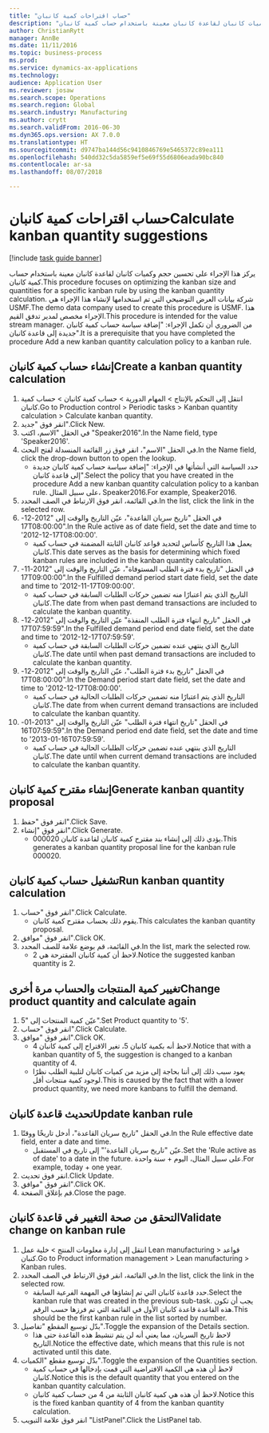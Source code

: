 ```yaml
--- 
title: "حساب اقتراحات كمية كانبان"
description: "يركز هذا الإجراء على تحسين حجم وكميات كانبان لقاعدة كانبان معينة باستخدام حساب كمية كانبان."
author: ChristianRytt
manager: AnnBe
ms.date: 11/11/2016
ms.topic: business-process
ms.prod: 
ms.service: dynamics-ax-applications
ms.technology: 
audience: Application User
ms.reviewer: josaw
ms.search.scope: Operations
ms.search.region: Global
ms.search.industry: Manufacturing
ms.author: crytt
ms.search.validFrom: 2016-06-30
ms.dyn365.ops.version: AX 7.0.0
ms.translationtype: HT
ms.sourcegitcommit: d9747ba144d56c9410846769e5465372c89ea111
ms.openlocfilehash: 540dd32c5da5859ef5e69f55d6806eada90bc840
ms.contentlocale: ar-sa
ms.lasthandoff: 08/07/2018

---
```

# <a name="calculate-kanban-quantity-suggestions"></a><span data-ttu-id="c951a-103">حساب اقتراحات كمية كانبان</span><span class="sxs-lookup"><span data-stu-id="c951a-103">Calculate kanban quantity suggestions</span></span>

[!include [task guide banner](../../includes/task-guide-banner.md)]

<span data-ttu-id="c951a-104">يركز هذا الإجراء على تحسين حجم وكميات كانبان لقاعدة كانبان معينة باستخدام حساب كمية كانبان.</span><span class="sxs-lookup"><span data-stu-id="c951a-104">This procedure focuses on optimizing the kanban size and quantities for a specific kanban rule by using the kanban quantity calculation.</span></span> <span data-ttu-id="c951a-105">شركة بيانات العرض التوضيحي التي تم استخدامها لإنشاء هذا الإجراء هي USMF.</span><span class="sxs-lookup"><span data-stu-id="c951a-105">The demo data company used to create this procedure is USMF.</span></span> <span data-ttu-id="c951a-106">هذا الإجراء مخصص لمدير تدفق القيم.</span><span class="sxs-lookup"><span data-stu-id="c951a-106">This procedure is intended for the value stream manager.</span></span> <span data-ttu-id="c951a-107">من الضروري أن تكمل الإجراء: "إضافة سياسة حساب كمية كانبان جديدة إلى قاعدة كانبان".‬</span><span class="sxs-lookup"><span data-stu-id="c951a-107">It is a prerequisite that you have completed the procedure Add a new kanban quantity calculation policy to a kanban rule.</span></span>


## <a name="create-a-kanban-quantity-calculation"></a><span data-ttu-id="c951a-108">إنشاء حساب كمية كانبان</span><span class="sxs-lookup"><span data-stu-id="c951a-108">Create a kanban quantity calculation</span></span>
1. <span data-ttu-id="c951a-109">انتقل إلى التحكم بالإنتاج > المهام الدورية > حساب كمية كانبان > حساب كمية كانبان.</span><span class="sxs-lookup"><span data-stu-id="c951a-109">Go to Production control > Periodic tasks > Kanban quantity calculation > Calculate kanban quantity.</span></span>
2. <span data-ttu-id="c951a-110">انقر فوق "جديد".</span><span class="sxs-lookup"><span data-stu-id="c951a-110">Click New.</span></span>
3. <span data-ttu-id="c951a-111">في الحقل "الاسم، اكتب "Speaker2016".‬</span><span class="sxs-lookup"><span data-stu-id="c951a-111">In the Name field, type 'Speaker2016'.</span></span>
4. <span data-ttu-id="c951a-112">في الحقل "الاسم"، انقر فوق زر القائمة المنسدلة لفتح البحث.</span><span class="sxs-lookup"><span data-stu-id="c951a-112">In the Name field, click the drop-down button to open the lookup.</span></span>
    * <span data-ttu-id="c951a-113">حدد السياسة التي أنشأتها في الإجراء: "إضافة سياسة حساب كمية كانبان جديدة إلى قاعدة كانبان".‬</span><span class="sxs-lookup"><span data-stu-id="c951a-113">Select the policy that you have created in the procedure Add a new kanban quantity calculation policy to a kanban rule.</span></span> <span data-ttu-id="c951a-114">على سبيل المثال، Speaker2016.</span><span class="sxs-lookup"><span data-stu-id="c951a-114">For example, Speaker2016.</span></span>  
5. <span data-ttu-id="c951a-115">في القائمة، انقر فوق الارتباط في الصف المحدد.</span><span class="sxs-lookup"><span data-stu-id="c951a-115">In the list, click the link in the selected row.</span></span>
6. <span data-ttu-id="c951a-116">في الحقل "تاريخ سريان القاعدة‬"، عيّن التاريخ والوقت إلى "2012-12-17T08:00:00".</span><span class="sxs-lookup"><span data-stu-id="c951a-116">In the Rule active as of date field, set the date and time to '2012-12-17T08:00:00'.</span></span>
    * <span data-ttu-id="c951a-117">يعمل هذا التاريخ كأساس لتحديد قواعد كانبان الثابتة المضمنة في حساب كمية كانبان.</span><span class="sxs-lookup"><span data-stu-id="c951a-117">This date serves as the basis for determining which fixed kanban rules are included in the kanban quantity calculation.</span></span>  
7. <span data-ttu-id="c951a-118">في الحقل "تاريخ بدء فترة الطلب المستوفاة‬‬"، عيّن التاريخ والوقت إلى "2012-11-17T09:00:00".</span><span class="sxs-lookup"><span data-stu-id="c951a-118">In the Fulfilled demand period start date field, set the date and time to '2012-11-17T09:00:00'.</span></span>
    * <span data-ttu-id="c951a-119">التاريخ الذي يتم اعتبارًا منه تضمين حركات الطلبات السابقة في حساب كمية كانبان.</span><span class="sxs-lookup"><span data-stu-id="c951a-119">The date from when past demand transactions are included to calculate the kanban quantity.</span></span>  
8. <span data-ttu-id="c951a-120">في الحقل "تاريخ انتهاء فترة الطلب المنفذة‬" عيّن التاريخ والوقت إلى "2012-12-17T07:59:59".</span><span class="sxs-lookup"><span data-stu-id="c951a-120">In the Fulfilled demand period end date field, set the date and time to '2012-12-17T07:59:59'.</span></span>
    * <span data-ttu-id="c951a-121">التاريخ الذي ينتهي عنده تضمين حركات الطلبات السابقة في حساب كمية كانبان.‬</span><span class="sxs-lookup"><span data-stu-id="c951a-121">The date until when past demand transactions are included to calculate the kanban quantity.</span></span>  
9. <span data-ttu-id="c951a-122">في الحقل "‏‫تاريخ بدء فترة الطلب‬"، عيّن التاريخ والوقت إلى "2012-12-17T08:00:00".</span><span class="sxs-lookup"><span data-stu-id="c951a-122">In the Demand period start date field, set the date and time to '2012-12-17T08:00:00'.</span></span>
    * <span data-ttu-id="c951a-123">التاريخ الذي يتم اعتبارًا منه تضمين حركات الطلبات الحالية في حساب كمية كانبان.‬</span><span class="sxs-lookup"><span data-stu-id="c951a-123">The date from when current demand transactions are included to calculate the kanban quantity.</span></span>  
10. <span data-ttu-id="c951a-124">في الحقل "تاريخ انتهاء فترة الطلب‬‬" عيّن التاريخ والوقت إلى "2013-01-16T07:59:59".</span><span class="sxs-lookup"><span data-stu-id="c951a-124">In the Demand period end date field, set the date and time to '2013-01-16T07:59:59'.</span></span>
    * <span data-ttu-id="c951a-125">التاريخ الذي ينتهي عنده تضمين حركات الطلبات الحالية في حساب كمية كانبان.‬</span><span class="sxs-lookup"><span data-stu-id="c951a-125">The date until when current demand transactions are included to calculate the kanban quantity.</span></span>  

## <a name="generate-kanban-quantity-proposal"></a><span data-ttu-id="c951a-126">إنشاء مقترح كمية كانبان</span><span class="sxs-lookup"><span data-stu-id="c951a-126">Generate kanban quantity proposal</span></span>
1. <span data-ttu-id="c951a-127">انقر فوق "حفظ".</span><span class="sxs-lookup"><span data-stu-id="c951a-127">Click Save.</span></span>
2. <span data-ttu-id="c951a-128">انقر فوق "إنشاء".</span><span class="sxs-lookup"><span data-stu-id="c951a-128">Click Generate.</span></span>
    * <span data-ttu-id="c951a-129">يؤدي ذلك إلى إنشاء بند مقترح كمية كانبان لقاعدة كانبان 000020.</span><span class="sxs-lookup"><span data-stu-id="c951a-129">This generates a kanban quantity proposal line for the kanban rule 000020.</span></span>  

## <a name="run-kanban-quantity-calculation"></a><span data-ttu-id="c951a-130">تشغيل حساب كمية كانبان</span><span class="sxs-lookup"><span data-stu-id="c951a-130">Run kanban quantity calculation</span></span>
1. <span data-ttu-id="c951a-131">انقر فوق "حساب".</span><span class="sxs-lookup"><span data-stu-id="c951a-131">Click Calculate.</span></span>
    * <span data-ttu-id="c951a-132">يقوم ذلك بحساب مقترح كمية كانبان.</span><span class="sxs-lookup"><span data-stu-id="c951a-132">This calculates the kanban quantity proposal.</span></span>  
2. <span data-ttu-id="c951a-133">انقر فوق "موافق".</span><span class="sxs-lookup"><span data-stu-id="c951a-133">Click OK.</span></span>
3. <span data-ttu-id="c951a-134">في القائمة، قم بوضع علامة للصف المحدد.</span><span class="sxs-lookup"><span data-stu-id="c951a-134">In the list, mark the selected row.</span></span>
    * <span data-ttu-id="c951a-135">لاحظ أن كمية كانبان المقترحة هي 2.</span><span class="sxs-lookup"><span data-stu-id="c951a-135">Notice the suggested kanban quantity is 2.</span></span>  

## <a name="change-product-quantity-and-calculate-again"></a><span data-ttu-id="c951a-136">تغيير كمية المنتجات والحساب مرة أخرى</span><span class="sxs-lookup"><span data-stu-id="c951a-136">Change product quantity and calculate again</span></span>
1. <span data-ttu-id="c951a-137">عيّن كمية المنتجات إلى "5".</span><span class="sxs-lookup"><span data-stu-id="c951a-137">Set Product quantity to '5'.</span></span>
2. <span data-ttu-id="c951a-138">انقر فوق "حساب".</span><span class="sxs-lookup"><span data-stu-id="c951a-138">Click Calculate.</span></span>
3. <span data-ttu-id="c951a-139">انقر فوق "موافق".</span><span class="sxs-lookup"><span data-stu-id="c951a-139">Click OK.</span></span>
    * <span data-ttu-id="c951a-140">لاحظ أنه بكمية كانبان 5، تغير الاقتراح إلى كمية كانبان 4.</span><span class="sxs-lookup"><span data-stu-id="c951a-140">Notice that with a kanban quantity of 5, the suggestion is changed to a kanban quantity of 4.</span></span>  
    * <span data-ttu-id="c951a-141">يعود سبب ذلك إلى أننا بحاجة إلى مزيد من كميات كانبان لتلبية الطلب نظرًا لوجود كمية منتجات أقل.</span><span class="sxs-lookup"><span data-stu-id="c951a-141">This is caused by the fact that with a lower product quantity, we need more kanbans to fulfill the demand.</span></span>  

## <a name="update-kanban-rule"></a><span data-ttu-id="c951a-142">تحديث قاعدة كانبان</span><span class="sxs-lookup"><span data-stu-id="c951a-142">Update kanban rule</span></span>
1. <span data-ttu-id="c951a-143">في الحقل "تاريخ سريان القاعدة‬"، أدخل تاريخًا ووقتًا.</span><span class="sxs-lookup"><span data-stu-id="c951a-143">In the Rule effective date field, enter a date and time.</span></span>
    * <span data-ttu-id="c951a-144">عيّن "تاريخ سريان القاعدة'" إلى تاريخ في المستقبل.</span><span class="sxs-lookup"><span data-stu-id="c951a-144">Set the 'Rule active as of date' to a date in the future.</span></span> <span data-ttu-id="c951a-145">على سبيل المثال، اليوم + سنة واحدة.</span><span class="sxs-lookup"><span data-stu-id="c951a-145">For example, today + one year.</span></span>  
2. <span data-ttu-id="c951a-146">انقر فوق تحديث.</span><span class="sxs-lookup"><span data-stu-id="c951a-146">Click Update.</span></span>
3. <span data-ttu-id="c951a-147">انقر فوق "موافق".</span><span class="sxs-lookup"><span data-stu-id="c951a-147">Click OK.</span></span>
4. <span data-ttu-id="c951a-148">قم بإغلاق الصفحة.</span><span class="sxs-lookup"><span data-stu-id="c951a-148">Close the page.</span></span>

## <a name="validate-change-on-kanban-rule"></a><span data-ttu-id="c951a-149">التحقق من صحة التغيير في قاعدة كانبان</span><span class="sxs-lookup"><span data-stu-id="c951a-149">Validate change on kanban rule</span></span>
1. <span data-ttu-id="c951a-150">انتقل إلى إدارة معلومات المنتج‬ > خلية عمل Lean manufacturing > قواعد كنبان.</span><span class="sxs-lookup"><span data-stu-id="c951a-150">Go to Product information management > Lean manufacturing > Kanban rules.</span></span>
2. <span data-ttu-id="c951a-151">في القائمة، انقر فوق الارتباط في الصف المحدد.</span><span class="sxs-lookup"><span data-stu-id="c951a-151">In the list, click the link in the selected row.</span></span>
    * <span data-ttu-id="c951a-152">حدد قاعدة كانبان التي تم إنشاؤها في المهمة الفرعية السابقة.</span><span class="sxs-lookup"><span data-stu-id="c951a-152">Select the kanban rule that was created in the previous sub-task.</span></span> <span data-ttu-id="c951a-153">يجب أن تكون هذه القاعدة قاعدة كانبان الأول في القائمة التي تم فرزها حسب الرقم.</span><span class="sxs-lookup"><span data-stu-id="c951a-153">This should be the first kanban rule in the list sorted by number.</span></span>  
3. <span data-ttu-id="c951a-154">بدّل توسيع المقطع "تفاصيل".</span><span class="sxs-lookup"><span data-stu-id="c951a-154">Toggle the expansion of the Details section.</span></span>
    * <span data-ttu-id="c951a-155">لاحظ تاريخ السريان، مما يعني أنه لن يتم تنشيط هذه القاعدة حتى هذا التاريخ.</span><span class="sxs-lookup"><span data-stu-id="c951a-155">Notice the effective date, which means that this rule is not activated until this date.</span></span>  
4. <span data-ttu-id="c951a-156">بدّل توسيع مقطع "الكميات".</span><span class="sxs-lookup"><span data-stu-id="c951a-156">Toggle the expansion of the Quantities section.</span></span>
    * <span data-ttu-id="c951a-157">لاحظ أن هذه هي الكمية الافتراضية التي قمت بإدخالها في حساب كمية كانبان.</span><span class="sxs-lookup"><span data-stu-id="c951a-157">Notice this is the default quantity that you entered on the kanban quantity calculation.</span></span>  
    * <span data-ttu-id="c951a-158">لاحظ أن هذه هي كمية كانبان الثابتة من 4 من حساب كمية كانبان.</span><span class="sxs-lookup"><span data-stu-id="c951a-158">Notice this is the fixed kanban quantity of 4 from the kanban quantity calculation.</span></span>  
5. <span data-ttu-id="c951a-159">انقر فوق علامة التبويب "ListPanel".</span><span class="sxs-lookup"><span data-stu-id="c951a-159">Click the ListPanel tab.</span></span>


